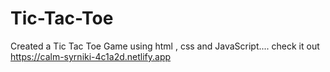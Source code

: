 # Tic-Tac-Toe
Created a Tic Tac Toe Game using html , css  and JavaScript....
check it out 
https://calm-syrniki-4c1a2d.netlify.app
